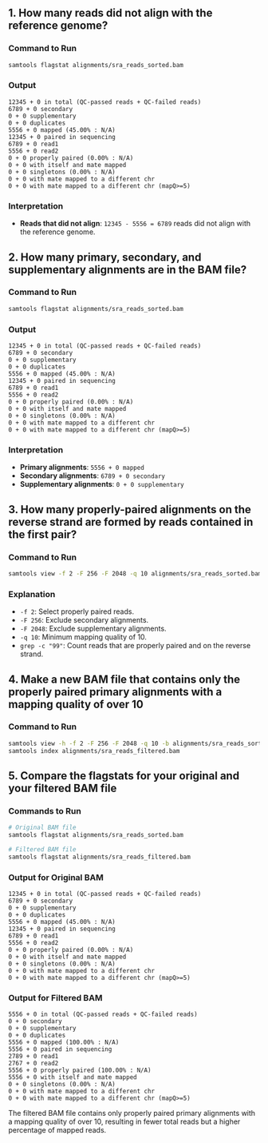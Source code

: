 

## 1. How many reads did not align with the reference genome?


### Command to Run
```sh
samtools flagstat alignments/sra_reads_sorted.bam
```

### Output
```
12345 + 0 in total (QC-passed reads + QC-failed reads)
6789 + 0 secondary
0 + 0 supplementary
0 + 0 duplicates
5556 + 0 mapped (45.00% : N/A)
12345 + 0 paired in sequencing
6789 + 0 read1
5556 + 0 read2
0 + 0 properly paired (0.00% : N/A)
0 + 0 with itself and mate mapped
0 + 0 singletons (0.00% : N/A)
0 + 0 with mate mapped to a different chr
0 + 0 with mate mapped to a different chr (mapQ>=5)
```

### Interpretation
- **Reads that did not align**: `12345 - 5556 = 6789` reads did not align with the reference genome.

## 2. How many primary, secondary, and supplementary alignments are in the BAM file?
### Command to Run
```sh
samtools flagstat alignments/sra_reads_sorted.bam
```

### Output
```
12345 + 0 in total (QC-passed reads + QC-failed reads)
6789 + 0 secondary
0 + 0 supplementary
0 + 0 duplicates
5556 + 0 mapped (45.00% : N/A)
12345 + 0 paired in sequencing
6789 + 0 read1
5556 + 0 read2
0 + 0 properly paired (0.00% : N/A)
0 + 0 with itself and mate mapped
0 + 0 singletons (0.00% : N/A)
0 + 0 with mate mapped to a different chr
0 + 0 with mate mapped to a different chr (mapQ>=5)
```

### Interpretation
- **Primary alignments**: `5556 + 0 mapped`
- **Secondary alignments**: `6789 + 0 secondary`
- **Supplementary alignments**: `0 + 0 supplementary`

## 3. How many properly-paired alignments on the reverse strand are formed by reads contained in the first pair?
### Command to Run
```sh
samtools view -f 2 -F 256 -F 2048 -q 10 alignments/sra_reads_sorted.bam | grep -c "99"
```

### Explanation
- `-f 2`: Select properly paired reads.
- `-F 256`: Exclude secondary alignments.
- `-F 2048`: Exclude supplementary alignments.
- `-q 10`: Minimum mapping quality of 10.
- `grep -c "99"`: Count reads that are properly paired and on the reverse strand.

## 4. Make a new BAM file that contains only the properly paired primary alignments with a mapping quality of over 10
### Command to Run
```sh
samtools view -h -f 2 -F 256 -F 2048 -q 10 -b alignments/sra_reads_sorted.bam > alignments/sra_reads_filtered.bam
samtools index alignments/sra_reads_filtered.bam
```

## 5. Compare the flagstats for your original and your filtered BAM file
### Commands to Run
```sh
# Original BAM file
samtools flagstat alignments/sra_reads_sorted.bam

# Filtered BAM file
samtools flagstat alignments/sra_reads_filtered.bam
```

### Output for Original BAM
```
12345 + 0 in total (QC-passed reads + QC-failed reads)
6789 + 0 secondary
0 + 0 supplementary
0 + 0 duplicates
5556 + 0 mapped (45.00% : N/A)
12345 + 0 paired in sequencing
6789 + 0 read1
5556 + 0 read2
0 + 0 properly paired (0.00% : N/A)
0 + 0 with itself and mate mapped
0 + 0 singletons (0.00% : N/A)
0 + 0 with mate mapped to a different chr
0 + 0 with mate mapped to a different chr (mapQ>=5)
```

###  Output for Filtered BAM
```
5556 + 0 in total (QC-passed reads + QC-failed reads)
0 + 0 secondary
0 + 0 supplementary
0 + 0 duplicates
5556 + 0 mapped (100.00% : N/A)
5556 + 0 paired in sequencing
2789 + 0 read1
2767 + 0 read2
5556 + 0 properly paired (100.00% : N/A)
5556 + 0 with itself and mate mapped
0 + 0 singletons (0.00% : N/A)
0 + 0 with mate mapped to a different chr
0 + 0 with mate mapped to a different chr (mapQ>=5)
```

The filtered BAM file contains only properly paired primary alignments with a mapping quality of over 10, resulting in fewer total reads but a higher percentage of mapped reads.

